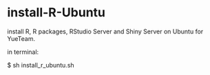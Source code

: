 # install-R-Ubuntu

install R, R packages, RStudio Server and Shiny Server on Ubuntu for YueTeam.

in terminal:

$ sh install_r_ubuntu.sh
